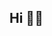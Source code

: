 ## Hi :man_technologist:

<!--
* 🔭 Computer Engineer.

* 🌱 I'm currently focusing on data.

* ⚡ In the past, I took part in the development iOS apps at [@apple-developer-academy](https://github.com/apple-developer-academy).

![Rubens Barbosa's github stats](https://github-readme-stats.vercel.app/api?username=rubnsbarbosa&show_icons=true&count_private=true&hide=contribs)

📫 How to reach me: @rubnsbarbosa


**rubnsbarbosa/rubnsbarbosa** is a ✨ _special_ ✨ repository because its `README.md` (this file) appears on your GitHub profile.

Here are some ideas to get you started:

- 🔭 I’m currently working on ...
- 🌱 I’m currently learning ...
- 👯 I’m looking to collaborate on ...
- 🤔 I’m looking for help with ...
- 💬 Ask me about ...
- 📫 How to reach me: ...
- 😄 Pronouns: ...
- ⚡ Fun fact: ...
&hide=stars,commits,prs,issues
-->
